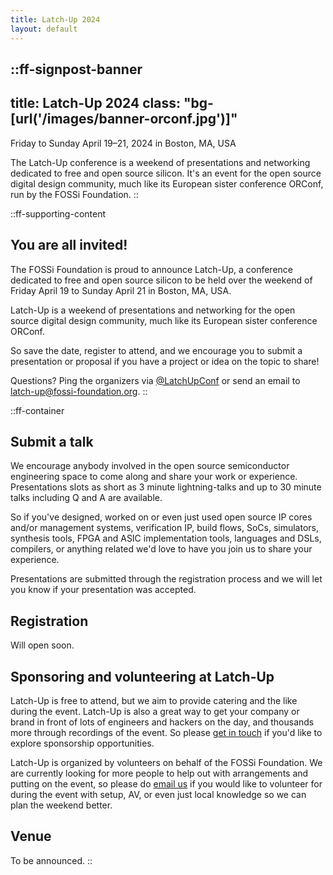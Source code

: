 ```yaml
---
title: Latch-Up 2024
layout: default
---
```


::ff-signpost-banner
---
title: Latch-Up 2024
class: "bg-[url('/images/banner-orconf.jpg')]"
---

Friday to Sunday April 19&ndash;21, 2024 in Boston, MA, USA

The Latch-Up conference is a weekend of presentations and networking dedicated to free and open source silicon. It's an event for the open source digital design community, much like its European sister conference ORConf, run by the FOSSi Foundation.
::


::ff-supporting-content
## You are all invited!

The FOSSi Foundation is proud to announce Latch-Up, a conference dedicated to free and open source silicon to be held over the weekend of Friday April 19 to Sunday April 21 in Boston, MA, USA.

Latch-Up is a weekend of presentations and networking for the open source digital design community, much like its European sister conference ORConf.

So save the date, register to attend, and we encourage you to submit a presentation or proposal if you have a project or idea on the topic to share!

Questions? Ping the organizers via [@LatchUpConf](https://twitter.com/LatchUpConf) or send an email to [latch-up@fossi-foundation.org](mailto:latch-up@fossi-foundation.org?subject=something).
::


::ff-container

## Submit a talk

We encourage anybody involved in the open source semiconductor engineering space to come along and share your work or experience. Presentations slots as short as 3 minute lightning-talks and up to 30 minute talks including Q and A are available.

So if you've designed, worked on or even just used open source IP cores and/or management systems, verification IP, build flows, SoCs, simulators, synthesis tools, FPGA and ASIC implementation tools, languages and DSLs, compilers, or anything related we'd love to have you join us to share your experience.

Presentations are submitted through the registration process and we will let you know if your presentation was accepted.

## Registration

Will open soon.

## Sponsoring and volunteering at Latch-Up

Latch-Up is free to attend, but we aim to provide catering and the like during the event. Latch-Up is also a great way to get your company or brand in front of lots of engineers and hackers on the day, and thousands more through recordings of the event. So please [get in touch](mailto:latch-up@fossi-foundation.org) if you'd like to explore sponsorship opportunities.

Latch-Up is organized by volunteers on behalf of the FOSSi Foundation. We are currently looking for more people to help out with arrangements and putting on the event, so please do [email us](mailto:latch-up@fossi-foundation.org) if you would like to volunteer for during the event with setup, AV, or even just local knowledge so we can plan the weekend better.

## Venue

To be announced.
::
